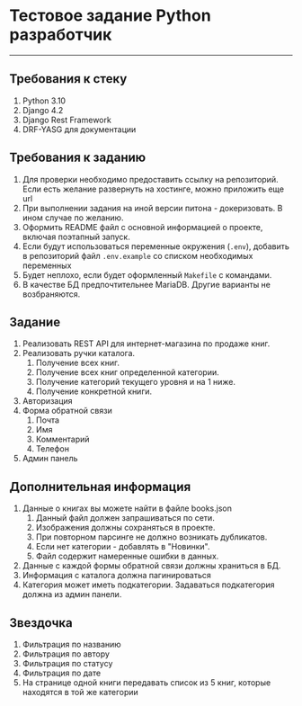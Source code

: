 # Тестовое задание Python разработчик
___

## Требования к стеку

1. Python 3.10
2. Django 4.2
3. Django Rest Framework
4. DRF-YASG для документации

## Требования к заданию

1. Для проверки необходимо предоставить ссылку на репозиторий. 
Если есть желание развернуть на хостинге, можно приложить еще url
2. При выполнении задания на иной версии питона - докеризовать. В ином случае по желанию.
3. Оформить README файл с основной информацией о проекте, включая поэтапный запуск.
4. Если будут использоваться переменные окружения (`.env`), добавить в репозиторий файл
`.env.example` со списком необходимых переменных
5. Будет неплохо, если будет оформленный `Makefile` с командами.
6. В качестве БД предпочтительнее MariaDB. Другие варианты не возбраняются.

## Задание

1. Реализовать REST API для интернет-магазина по продаже книг.
2. Реализовать ручки каталога.
   1. Получение всех книг.
   2. Получение всех книг определенной категории.
   3. Получение категорий текущего уровня и на 1 ниже.
   4. Получение конкретной книги.
3. Авторизация
4. Форма обратной связи
   1. Почта
   2. Имя
   3. Комментарий
   4. Телефон
5. Админ панель

## Дополнительная информация

1. Данные о книгах вы можете найти в файле books.json
   1. Данный файл должен запрашиваться по сети.
   2. Изображения должны сохраняться в проекте.
   3. При повторном парсинге не должно возникать дубликатов.
   4. Если нет категории - добавлять в "Новинки".
   5. Файл содержит намеренные ошибки в данных.
2. Данные с каждой формы обратной связи должны храниться в БД.
3. Информация с каталога должна пагинироваться
4. Категория может иметь подкатегории. Задаваться подкатегория должна из админ панели.

## Звездочка

1. Фильтрация по названию
2. Фильтрация по автору
3. Фильтрация по статусу
4. Фильтрация по дате
5. На странице одной книги передавать список из 5 книг, которые находятся в той же категории
